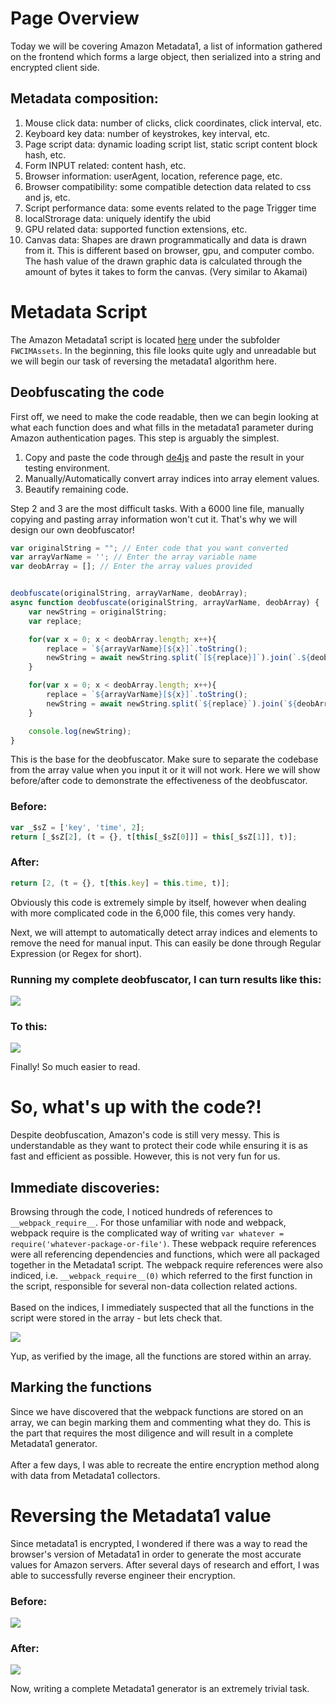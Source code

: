 # Page Overview
Today we will be covering Amazon Metadata1, a list of information gathered on the frontend which forms a large object, then serialized into a string and encrypted client side.

## Metadata composition:
1. Mouse click data: number of clicks, click coordinates, click interval, etc.
2. Keyboard key data: number of keystrokes, key interval, etc.
3. Page script data: dynamic loading script list, static script content block hash, etc.
4. Form INPUT related: content hash, etc.
5. Browser information: userAgent, location, reference page, etc.
6. Browser compatibility: some compatible detection data related to css and js, etc.
7. Script performance data: some events related to the page Trigger time
8. localStrorage data: uniquely identify the ubid
9. GPU related data: supported function extensions, etc.
10. Canvas data: Shapes are drawn programmatically and data is drawn from it. This is different based on browser, gpu, and computer combo. The hash value of the drawn graphic data is calculated through the amount of bytes it takes to form the canvas. (Very similar to Akamai)

# Metadata Script
The Amazon Metadata1 script is located [here](https://images-na.ssl-images-amazon.com/images/I/71xhucKJ+QL.js?AUIClients/FWCIMAssets) under the subfolder `FWCIMAssets`. In the beginning, this file looks quite ugly and unreadable but we will begin our task of reversing the metadata1 algorithm here.

## Deobfuscating the code
First off, we need to make the code readable, then we can begin looking at what each function does and what fills in the metadata1 parameter during Amazon authentication pages. This step is arguably the simplest.

1. Copy and paste the code through [de4js](https://lelinhtinh.github.io/de4js/) and paste the result in your testing environment.
2. Manually/Automatically convert array indices into array element values.
3. Beautify remaining code.

Step 2 and 3 are the most difficult tasks. With a 6000 line file, manually copying and pasting array information won't cut it. That's why we will design our own deobfuscator!


```js
var originalString = ""; // Enter code that you want converted
var arrayVarName = ''; // Enter the array variable name
var deobArray = []; // Enter the array values provided


deobfuscate(originalString, arrayVarName, deobArray);
async function deobfuscate(originalString, arrayVarName, deobArray) {
    var newString = originalString;
    var replace;

    for(var x = 0; x < deobArray.length; x++){
        replace = `${arrayVarName}[${x}]`.toString();
        newString = await newString.split(`[${replace}]`).join(`.${deobArray[x]}`);
    }

    for(var x = 0; x < deobArray.length; x++){
        replace = `${arrayVarName}[${x}]`.toString();
        newString = await newString.split(`${replace}`).join(`${deobArray[x]}`);
    }

    console.log(newString);
}
```

This is the base for the deobfuscator. Make sure to separate the codebase from the array value when you input it or it will not work. Here we will show before/after code to demonstrate the effectiveness of the deobfuscator.

### Before:
```js
var _$sZ = ['key', 'time', 2]; 
return [_$sZ[2], (t = {}, t[this[_$sZ[0]]] = this[_$sZ[1]], t)];
```

### After:
```js
return [2, (t = {}, t[this.key] = this.time, t)];
```

Obviously this code is extremely simple by itself, however when dealing with more complicated code in the 6,000 file, this comes very handy.

Next, we will attempt to automatically detect array indices and elements to remove the need for manual input. This can easily be done through Regular Expression (or Regex for short).

### Running my complete deobfuscator, I can turn results like this:
<img src="https://jeffmao.me/static/assets/img/blog/metadata1/obfuscated.png">

### To this:
<img src="https://jeffmao.me/static/assets/img/blog/metadata1/deobbed.png">

Finally! So much easier to read.

# So, what's up with the code?!

Despite deobfuscation, Amazon's code is still very messy. This is understandable as they want to protect their code while ensuring it is as fast and efficient as possible. However, this is not very fun for us. 

## Immediate discoveries:


Browsing through the code, I noticed hundreds of references to `__webpack_require__`. For those unfamiliar with node and webpack, webpack require is the complicated way of writing `var whatever = require('whatever-package-or-file')`. These webpack require references were all referencing dependencies and functions, which were all packaged together in the Metadata1 script. The webpack require references were also indiced, i.e. `__webpack_require__(0)` which referred to the first function in the script, responsible for several non-data collection related actions.
<br><br>
Based on the indices, I immediately suspected that all the functions in the script were stored in the array - but lets check that.

<img src="https://jeffmao.me/static/assets/img/blog/metadata1/metadata1-array-storage.png">

Yup, as verified by the image, all the functions are stored within an array.
<br>

## Marking the functions

Since we have discovered that the webpack functions are stored on an array, we can begin marking them and commenting what they do. This is the part that requires the most diligence and will result in a complete Metadata1 generator.
<br><br>
After a few days, I was able to recreate the entire encryption method along with data from Metadata1 collectors.

# Reversing the Metadata1 value

Since metadata1 is encrypted, I wondered if there was a way to read the browser's version of Metadata1 in order to generate the most accurate values for Amazon servers. After several days of research and effort, I was able to successfully reverse engineer their encryption.

### Before:
<img src="https://jeffmao.me/static/assets/img/blog/metadata1/metadata1-value.png">

### After:
<img src="https://jeffmao.me/static/assets/img/blog/metadata1/reversed-metadata.png">

Now, writing a complete Metadata1 generator is an extremely trivial task.
